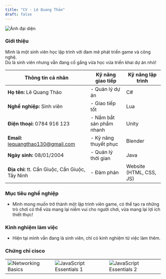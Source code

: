 ```yaml
---
title: "CV - Lê Quang Thảo"
draft: false
---
```


![Ảnh đại diện](images/MyPicture(evensmaller).jpg)

### **Giới thiệu**  
Mình là một sinh viên học lập trình với đam mê phát triển game và công nghệ.  
Dù là sinh viên nhưng vẫn đang cố gắng vừa học vừa triển khai dự án nhỏ!

|**Thông tin cá nhân**| **Kỹ năng giao tiếp** | **Kỹ năng lập trình** |
|-----|-----|-----|
**Họ tên:** Lê Quang Thảo | - Quản lý dự án | C#
**Nghề nghiệp:** Sinh viên  | - Giao tiếp tốt | Lua
**Điện thoại:** 0784 916 123  | - Nắm bắt sản phẩm nhanh | Unity
**Email:** lequangthao130@gmail.com | - Kỹ năng thuyết phục | Blender
**Ngày sinh:** 08/01/2004  | - Quản lý thời gian | Java
**Địa chỉ:** tt. Cần Giuộc, Cần Giuộc, Tây Ninh | - Đàm phán | Website (HTML, CSS, JS)

### **Mục tiêu nghề nghiệp**
- Mình mong muốn trở thành một lập trình viên game, có thể tạo ra những trò chơi có thể vừa mang lại niềm vui cho người chơi, vừa mang lại lợi ích thiết thực!

### **Kinh nghiệm làm việc**
- Hiện tại mình vẫn đang là sinh viên, chỉ có kinh nghiệm từ việc làm thêm.

### **Chứng chỉ cisco**
|  |  |  | 
|-----|-----|-----|
| ![Networking Basics](images/networkingbasics.png) | ![JavaScript Essentials 1](images/jsEssentials1.png) |![JavaScript Essentials 2](images/jsEssentials2.png)|

